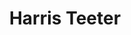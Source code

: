 ---
title: "Harris Teeter"
url: /fuquay-varina/harris-teeter-east-broad-street-extension/
shop: supermarket
---